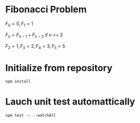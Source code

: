 # Fibonacci Problem

$F_0 = 0, F_1 = 1$

$F_n = F_{n-1} + F_{n-2}$ if n >= 2

$F_2 = 1, F_3 = 2, F_4 = 3, F_5 = 5$

# Initialize from repository

`npm install`

# Lauch unit test automattically

`npm test -- --watchAll`
